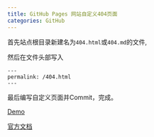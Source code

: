```yaml
---
title: GitHub Pages 网站自定义404页面
categories: GitHub
---
```


首先站点根目录新建名为`404.html`或`404.md`的文件,

然后在文件头部写入

```text
---
permalink: /404.html
---
```

最后编写自定义页面并Commit，完成。

[Demo](https://github.com/lcr/lcr.github.io/blob/master/404.html)

[官方文档](https://help.github.com/articles/creating-a-custom-404-page-for-your-github-pages-site/)